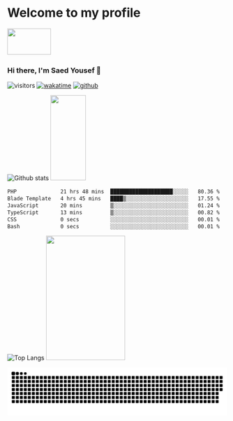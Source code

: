 # Welcome to my profile
<!-- top left -->
<a href="#">
    <img src="https://media1.giphy.com/media/L0C3eo0XgklO7iqXRC/source.gif" width="100" height="60"/>
</a>

### Hi there, I'm Saed Yousef 👋

![visitors](https://visitor-badge.glitch.me/badge?page_id=saedyousef.saedyousef&left_color=green&right_color=red)
[![wakatime](https://wakatime.com/badge/user/03bf07e2-4c78-4826-8603-8922f0241061.svg)](https://wakatime.com/@03bf07e2-4c78-4826-8603-8922f0241061)
[![github](https://img.shields.io/github/followers/saedyousef?logo=github&style=plastic)](https://github.com/alanhamlett?tab=followers)

![Github stats](https://github-readme-stats.vercel.app/api?username=saedyousef&show_icons=true&theme=radical&count_private=true) <img src="https://media.giphy.com/media/yJFeycRK2DB4c/source.gif" width="40%" height="195"/>


<!--START_SECTION:waka-->

```text
PHP              21 hrs 48 mins  ████████████████████░░░░░   80.36 %
Blade Template   4 hrs 45 mins   ████▒░░░░░░░░░░░░░░░░░░░░   17.55 %
JavaScript       20 mins         ▒░░░░░░░░░░░░░░░░░░░░░░░░   01.24 %
TypeScript       13 mins         ▒░░░░░░░░░░░░░░░░░░░░░░░░   00.82 %
CSS              0 secs          ░░░░░░░░░░░░░░░░░░░░░░░░░   00.01 %
Bash             0 secs          ░░░░░░░░░░░░░░░░░░░░░░░░░   00.01 %
```

<!--END_SECTION:waka-->
    
![Top Langs](https://github-readme-stats.vercel.app/api/top-langs/?username=saedyousef) <img src="https://media.giphy.com/media/9WC8WTZsFxkRi/source.gif" width="60%" height="285"/>


![github contribution grid snake animation](https://raw.githubusercontent.com/saedyousef/saedyousef/output/github-contribution-grid-snake.svg)
